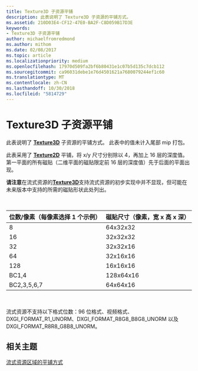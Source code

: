 ```yaml
---
title: Texture3D 子资源平铺
description: 此表说明了 Texture3D 子资源的平铺方式。
ms.assetid: 210D03E4-CF12-47E0-BA2F-C8D059B17D3E
keywords:
- Texture3D 子资源平铺
author: michaelfromredmond
ms.author: mithom
ms.date: 02/08/2017
ms.topic: article
ms.localizationpriority: medium
ms.openlocfilehash: 17970d509fa2bf6b80431e1c07b5d135c7dcb112
ms.sourcegitcommit: ca96031debe1e76d4501621a7680079244ef1c60
ms.translationtype: MT
ms.contentlocale: zh-CN
ms.lasthandoff: 10/30/2018
ms.locfileid: "5814729"
---
```

# <a name="texture3d-subresource-tiling"></a>Texture3D 子资源平铺


此表说明了 [**Texture3D**](https://msdn.microsoft.com/library/windows/desktop/ff471562) 子资源的平铺方式。 此表中的值未计入尾部 mip 打包。

此表采用了 [**Texture2D**](https://msdn.microsoft.com/library/windows/desktop/ff471525) 平铺，将 x/y 尺寸分别除以 4，再加上 16 层的深度值。 第一平面的所有磁贴（二维平面的磁贴限定前 16 层的深度值）先于后面的平面出现。

**请注意**在流式资源的[**Texture3D**](https://msdn.microsoft.com/library/windows/desktop/ff471562)支持流式资源的初步实现中并不显现，但可能在未来版本中支持的所需的磁贴形状此处列出。

 

| 位数/像素（每像素选择 1 个示例） | 磁贴尺寸（像素，宽 x 高 x 深） |
|-----------------------------|---------------------------------|
| 8                           | 64x32x32                        |
| 16                          | 32x32x32                        |
| 32                          | 32x32x16                        |
| 64                          | 32x16x16                        |
| 128                         | 16x16x16                        |
| BC1,4                       | 128x64x16                       |
| BC2,3,5,6,7                 | 64x64x16                        |

 

流式资源不支持以下格式位数：96 位格式、视频格式、DXGI\_FORMAT\_R1\_UNORM、DXGI\_FORMAT\_R8G8\_B8G8\_UNORM 以及 DXGI\_FORMAT\_R8R8\_G8B8\_UNORM。

## <a name="span-idrelated-topicsspanrelated-topics"></a><span id="related-topics"></span>相关主题


[流式资源区域的平铺方式](how-a-streaming-resource-s-area-is-tiled.md)

 

 




